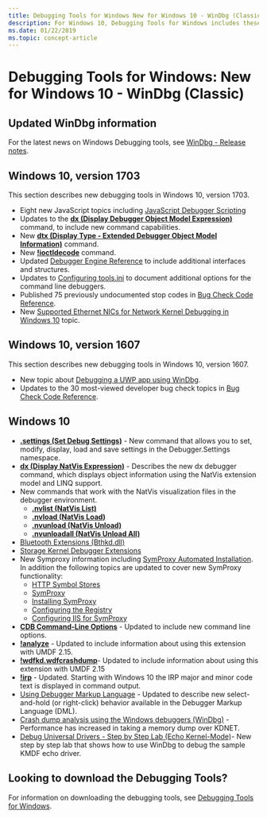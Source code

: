 ```yaml
---
title: Debugging Tools for Windows New for Windows 10 - WinDbg (Classic)
description: For Windows 10, Debugging Tools for Windows includes these new features.
ms.date: 01/22/2019
ms.topic: concept-article
---
```


# Debugging Tools for Windows: New for Windows 10 - WinDbg (Classic)

## Updated WinDbg information

For the latest news on Windows Debugging tools, see [WinDbg - Release notes](../debuggercmds/windbg-release-notes.md).

## <span id="Windows_10__version_1703"></span><span id="windows_10__version_1703"></span><span id="WINDOWS_10__VERSION_1703"></span>Windows 10, version 1703

This section describes new debugging tools in Windows 10, version 1703.

-   Eight new JavaScript topics including [JavaScript Debugger Scripting](javascript-debugger-scripting.md)
-   Updates to the [**dx (Display Debugger Object Model Expression)**](../debuggercmds/dx--display-visualizer-variables-.md) command, to include new command capabilities.
-   New [**dtx (Display Type - Extended Debugger Object Model Information)**](../debuggercmds/dtx--display-type---extended-debugger-object-model-information-.md) command.
-   New [**!ioctldecode**](../debuggercmds/-ioctldecode.md) command.
-   Updated [Debugger Engine Reference](debugger-engine-reference.md) to include additional interfaces and structures.
-   Updates to [Configuring tools.ini](configuring-tools-ini.md) to document additional options for the command line debuggers.
-   Published 75 previously undocumented stop codes in [Bug Check Code Reference](bug-check-code-reference2.md).
-   New [Supported Ethernet NICs for Network Kernel Debugging in Windows 10](supported-ethernet-nics-for-network-kernel-debugging-in-windows-10.md) topic.

## <span id="Windows_10__version_1607"></span><span id="windows_10__version_1607"></span><span id="WINDOWS_10__VERSION_1607"></span>Windows 10, version 1607


This section describes new debugging tools in Windows 10, version 1607.

-   New topic about [Debugging a UWP app using WinDbg](debugging-a-uwp-app-using-windbg.md).
-   Updates to the 30 most-viewed developer bug check topics in [Bug Check Code Reference](bug-check-code-reference2.md).


## <span id="Windows_10"></span><span id="windows_10"></span><span id="WINDOWS_10"></span>Windows 10

-   [**.settings (Set Debug Settings)**](../debuggercmds/-settings--set-debug-settings-.md) - New command that allows you to set, modify, display, load and save settings in the Debugger.Settings namespace.
-   [**dx (Display NatVis Expression)**](../debuggercmds/dx--display-visualizer-variables-.md) - Describes the new dx debugger command, which displays object information using the NatVis extension model and LINQ support.
-   New commands that work with the NatVis visualization files in the debugger environment.
    -   [**.nvlist (NatVis List)**](../debuggercmds/-nvlist--natvis-list-.md)
    -   [**.nvload (NatVis Load)**](../debuggercmds/-nvload--natvis-load-.md)
    -   [**.nvunload (NatVis Unload)**](../debuggercmds/-nvunload--natvis-unload-.md)
    -   [**.nvunloadall (NatVis Unload All)**](../debuggercmds/-nvunloadall--natvis-unload-all-.md)
-   [Bluetooth Extensions (Bthkd.dll)](../debuggercmds/bluetooh-extensions--bthkd-dll-.md)
-   [Storage Kernel Debugger Extensions](../debuggercmds/storage-kernel-debugger-extensions.md)
-   New Symproxy information including [SymProxy Automated Installation](symproxy-automated-installation.md). In addition the following topics are updated to cover new SymProxy functionality:
    -   [HTTP Symbol Stores](http-symbol-stores.md)
    -   [SymProxy](symproxy.md)
    -   [Installing SymProxy](installing-symproxy.md)
    -   [Configuring the Registry](configuring-the-registry.md)
    -   [Configuring IIS for SymProxy](configuring-iis-for-symproxy.md)
-   [**CDB Command-Line Options**](cdb-command-line-options.md) - Updated to include new command line options.
-   [**!analyze**](../debuggercmds/-analyze.md) - Updated to include information about using this extension with UMDF 2.15.
-   [**!wdfkd.wdfcrashdump**](../debuggercmds/-wdfkd-wdfcrashdump.md)- Updated to include information about using this extension with UMDF 2.15
-   [**!irp**](../debuggercmds/-irp.md) - Updated. Starting with Windows 10 the IRP major and minor code text is displayed in command output.
-   [Using Debugger Markup Language](debugger-markup-language-commands.md) - Updated to describe new select-and-hold (or right-click) behavior available in the Debugger Markup Language (DML).
-   [Crash dump analysis using the Windows debuggers (WinDbg)](crash-dump-files.md) - Performance has increased in taking a memory dump over KDNET.
-   [Debug Universal Drivers - Step by Step Lab (Echo Kernel-Mode)](debug-universal-drivers---step-by-step-lab--echo-kernel-mode-.md)- New step by step lab that shows how to use WinDbg to debug the sample KMDF echo driver.

 
## Looking to download the Debugging Tools?

For information on downloading the debugging tools, see [Debugging Tools for Windows](debugger-download-tools.md).



